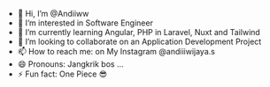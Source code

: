 - 👋 Hi, I’m @Andiiww
- 👀 I’m interested in Software Engineer
- 🌱 I’m currently learning Angular, PHP in Laravel, Nuxt and Tailwind
- 💞️ I’m looking to collaborate on an Application Development Project
- 📫 How to reach me: on My Instagram @andiiiwijaya.s
- 😄 Pronouns: Jangkrik bos ...
- ⚡ Fun fact: One Piece 😎

<!---
Andiiww/Andiiww is a ✨ special ✨ repository because its `README.md` (this file) appears on your GitHub profile.
You can click the Preview link to take a look at your changes.
--->
